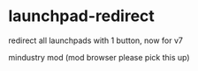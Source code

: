 # launchpad-redirect
redirect all launchpads with 1 button, now for v7

mindustry mod (mod browser please pick this up)
